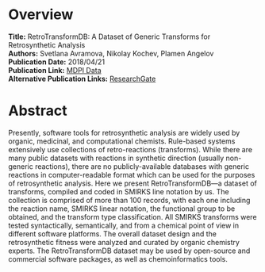 # Overview
**Title:** RetroTransformDB: A Dataset of Generic Transforms for Retrosynthetic Analysis<br>
**Authors:** Svetlana Avramova, Nikolay Kochev, Plamen Angelov<br>
**Publication Date:** 2018/04/21<br>
**Publication Link:** [MDPI Data](https://www.mdpi.com/2306-5729/3/2/14)<br>
**Alternative Publication Links:** [ResearchGate](https://www.researchgate.net/publication/324724046_RetroTransformDB_A_Dataset_of_Generic_Transforms_for_Retrosynthetic_Analysis)


# Abstract
Presently, software tools for retrosynthetic analysis are widely used by organic, medicinal, and computational chemists.
Rule-based systems extensively use collections of retro-reactions (transforms). While there are many public datasets
with reactions in synthetic direction (usually non-generic reactions), there are no publicly-available databases with
generic reactions in computer-readable format which can be used for the purposes of retrosynthetic analysis. Here we
present RetroTransformDB—a dataset of transforms, compiled and coded in SMIRKS line notation by us. The collection is
comprised of more than 100 records, with each one including the reaction name, SMIRKS linear notation, the functional
group to be obtained, and the transform type classification. All SMIRKS transforms were tested syntactically,
semantically, and from a chemical point of view in different software platforms. The overall dataset design and the
retrosynthetic fitness were analyzed and curated by organic chemistry experts. The RetroTransformDB dataset may be used
by open-source and commercial software packages, as well as chemoinformatics tools.
